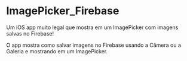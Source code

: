 # ImagePicker_Firebase
Um iOS app muito legal que mostra em um ImagePicker com imagens salvas no Firebase!

O app mostra como salvar imagens no Firebase usando a Câmera ou a Galeria e mostrando em um ImagePicker.
